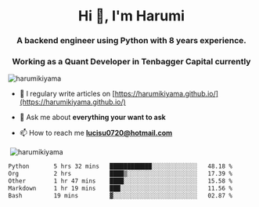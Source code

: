 <h1 align="center">Hi 👋, I'm Harumi</h1>
<h3 align="center">A backend engineer using <b>Python</b> with 8 years experience.</h3>
<h3 align="center">Working as a Quant Developer in <b>Tenbagger Capital</b> currently</h3>

<p align="left"> <img src="https://komarev.com/ghpvc/?username=harumikiyama" alt="harumikiyama" /> </p>


- 📝 I regulary write articles on [https://harumikiyama.github.io/](https://harumikiyama.github.io/)

- 💬 Ask me about **everything your want to ask**

- 📫 How to reach me **lucisu0720@hotmail.com**

<p>&nbsp;<img align="center" src="https://github-readme-stats.vercel.app/api?username=harumikiyama&show_icons=true" alt="harumikiyama" /></p>


<!--START_SECTION:waka-->

```txt
Python       5 hrs 32 mins   ████████████░░░░░░░░░░░░░   48.18 %
Org          2 hrs           ████▒░░░░░░░░░░░░░░░░░░░░   17.39 %
Other        1 hr 47 mins    ████░░░░░░░░░░░░░░░░░░░░░   15.58 %
Markdown     1 hr 19 mins    ███░░░░░░░░░░░░░░░░░░░░░░   11.56 %
Bash         19 mins         ▓░░░░░░░░░░░░░░░░░░░░░░░░   02.87 %
```

<!--END_SECTION:waka-->
